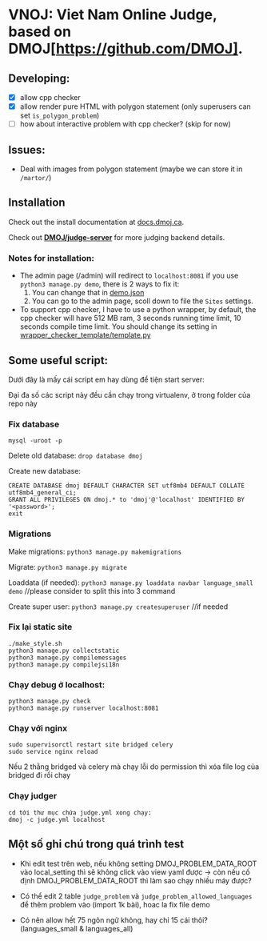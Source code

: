 VNOJ: Viet Nam Online Judge, based on DMOJ[https://github.com/DMOJ].
=====

## Developing:
- [x] allow cpp checker
- [x] allow render pure HTML with polygon statement (only superusers can set `is_polygon_problem`)
- [ ] how about interactive problem with cpp checker? (skip for now)

## Issues:
- Deal with images from polygon statement (maybe we can store it in `/martor/`)

## Installation

Check out the install documentation at [docs.dmoj.ca](https://docs.dmoj.ca/#/site/installation). 

Check out [**DMOJ/judge-server**](https://github.com/DMOJ/judge-server) for more judging backend details.

### Notes for installation:
- The admin page (/admin) will redirect to `localhost:8081` if you use `python3 manage.py demo`, there is 2 ways to fix it: 
    1. You can change that in [demo.json](judge/fixtures/demo.json)
    2. You can go to the admin page, scoll down to file the `Sites` settings.
- To support cpp checker, I have to use a python wrapper, by default, the cpp checker will have 512 MB ram, 3 seconds running time limit, 10 seconds compile time limit. You should change its setting in [wrapper_checker_template/template.py](wrapper_checker_template/template.py) 

## Some useful script:

Dưới đây là mấy cái script em hay dùng để tiện start server:

Đại đa số các script này đều cần chạy trong virtualenv, ở trong folder của repo này

### Fix database
```
mysql -uroot -p
```
Delete old database: `drop database dmoj`

Create new database:  
```
CREATE DATABASE dmoj DEFAULT CHARACTER SET utf8mb4 DEFAULT COLLATE utf8mb4_general_ci;
GRANT ALL PRIVILEGES ON dmoj.* to 'dmoj'@'localhost' IDENTIFIED BY '<password>';
exit
```

### Migrations
Make migrations: `python3 manage.py makemigrations`

Migrate: `python3 manage.py migrate`

Loaddata (if needed): `python3 manage.py loaddata navbar language_small demo` //please consider to split this into 3 command 

Create super user: `python3 manage.py createsuperuser` //if needed
### Fix lại static site
```
./make_style.sh
python3 manage.py collectstatic
python3 manage.py compilemessages
python3 manage.py compilejsi18n 
```

### Chạy debug ở localhost:
```
python3 manage.py check
python3 manage.py runserver localhost:8081
```

### Chạy với nginx
```
sudo supervisorctl restart site bridged celery
sudo service nginx reload
```
Nếu 2 thằng bridged và celery mà chạy lỗi do permission thì xóa file log của bridged đi rồi chạy



### Chạy judger
```
cd tới thư mục chứa judge.yml xong chạy: 
dmoj -c judge.yml localhost
```

## Một số ghi chú trong quá trình test
- Khi edit test trên web, nếu không setting DMOJ_PROBLEM_DATA_ROOT vào local_setting thì sẽ không click vào view yaml được -> còn nếu cố định DMOJ_PROBLEM_DATA_ROOT thì làm sao chạy nhiều máy được?

- Có thể edit 2 table `judge_problem` và `judge_problem_allowed_languages` để thêm problem vào (import 1k bài), hoac la fix file demo

- Có nên allow hết 75 ngôn ngữ không, hay chỉ 15 cái thôi? (languages_small & languages_all)